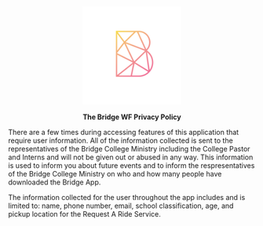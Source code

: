 <p align = "center">
    <img src = "https://github.com/genesisapplicationstexas/Privacy-Policies/blob/main/Logos/the_bridge.PNG" 
         width = 200 height = 200 >
</p>


<p align="center">
    <b> The Bridge WF Privacy Policy </b>
</p>

There are a few times during accessing features of this application that require user information. 
All of the information collected is sent to the representatives of the Bridge College Ministry including 
the College Pastor and Interns and will not be given out or abused in any way. This information is used 
to inform you about future events and to inform the respresentatives of the Bridge College Ministry on who 
and how many people have downloaded the Bridge App.

The information collected for the user throughout the app includes and is limited to: name, phone number, 
email, school classification, age, and pickup location for the Request A Ride Service.
